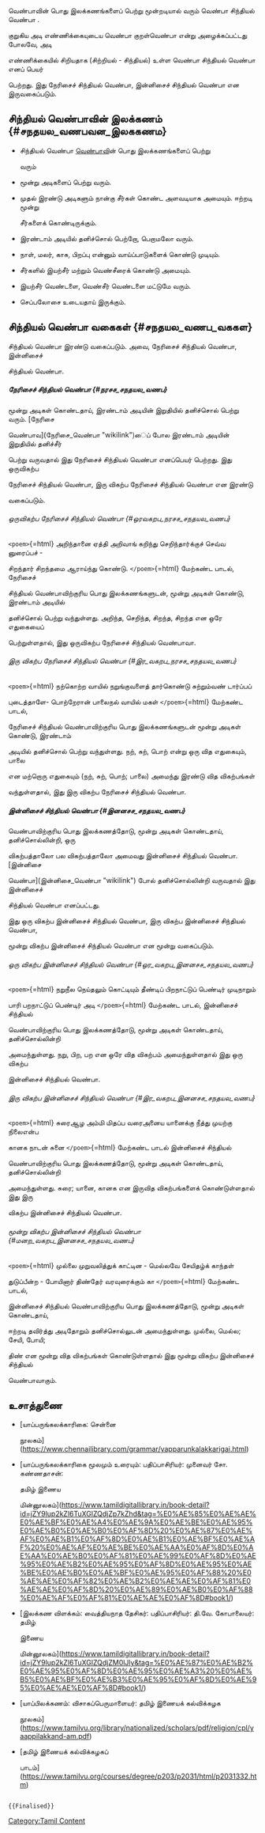 வெண்பாவின் பொது இலக்கணங்களைப் பெற்று மூன்றடியால் வரும் வெண்பா சிந்தியல் வெண்பா .
குறுகிய அடி எண்ணிக்கையுடைய வெண்பா குறள்வெண்பா என்று அழைக்கப்பட்டது போலவே, அடி
எண்ணிக்கையில் சிறியதாக (சிற்றியல் - சிந்தியல்) உள்ள வெண்பா சிந்தியல் வெண்பா எனப் பெயர்
பெற்றது. இது நேரிசைச் சிந்தியல் வெண்பா, இன்னிசைச் சிந்தியல் வெண்பா என இருவகைப்படும்.

## சிந்தியல் வெண்பாவின் இலக்கணம் {#சநதயல_வணபவன_இலககணம}

-   சிந்தியல் வெண்பா [வெண்பாவ](வெண்பா "wikilink")ின் பொது இலக்கணங்களைப் பெற்று
    வரும்
-   மூன்று அடிகளைப் பெற்று வரும்.
-   முதல் இரண்டு அடிகளும் நான்கு சீர்கள் கொண்ட அளவடியாக அமையும். ஈற்றடி மூன்று
    சீர்களைக் கொண்டிருக்கும்.
-   இரண்டாம் அடியில் தனிச்சொல் பெற்றோ, பெறாமலோ வரும்.
-   நாள், மலர், காசு, பிறப்பு என்னும் வாய்ப்பாடுகளைக் கொண்டு முடியும்.
-   சீர்களில் இயற்சீர் மற்றும் வெண்சீரைக் கொண்டு அமையும்.
-   இயற்சீர் வெண்டளை, வெண்சீர் வெண்டளை மட்டுமே வரும்.
-   செப்பலோசை உடையதாய் இருக்கும்.

## சிந்தியல் வெண்பா வகைகள் {#சநதயல_வணப_வககள}

சிந்தியல் வெண்பா இரண்டு வகைப்படும். அவை, நேரிசைச் சிந்தியல் வெண்பா, இன்னிசைச்
சிந்தியல் வெண்பா.

##### நேரிசைச் சிந்தியல் வெண்பா {#நரசச_சநதயல_வணப}

மூன்று அடிகள் கொண்டதாய், இரண்டாம் அடியின் இறுதியில் தனிச்சொல் பெற்று வரும். [நேரிசை
வெண்பாவ](நேரிசை_வெண்பா "wikilink")ைப் போல இரண்டாம் அடியின் இறுதியில் தனிச்சீர்
பெற்று வருவதால் இது நேரிசைச் சிந்தியல் வெண்பா எனப்பெயர் பெற்றது. இது ஒருவிகற்ப
நேரிசைச் சிந்தியல் வெண்பா, இரு விகற்ப நேரிசைச் சிந்தியல் வெண்பா என இரண்டு
வகைப்படும்.

###### ஒருவிகற்ப நேரிசைச் சிந்தியல் வெண்பா {#ஒரவகறப_நரசச_சநதயல_வணப}

`<poem>`{=html} அறிந்தானை ஏத்தி அறிவாங் கறிந்து செறிந்தார்க்குச் செவ்வ னுரைப்பச் -
சிறந்தார் சிறந்தமை ஆராய்ந்து கொண்டு. `</poem>`{=html} மேற்கண்ட பாடல், நேரிசைச்
சிந்தியல் வெண்பாவிற்குரிய பொது இலக்கணங்களுடன், மூன்று அடிகள் கொண்டு, இரண்டாம் அடியில்
தனிச்சொல் பெற்று வந்துள்ளது. அறிந்த, செறிந்த, சிறந்த, சிறந்த என ஒரே எதுகையைப்
பெற்றுள்ளதால், இது ஒருவிகற்ப நேரிசைச் சிந்தியல் வெண்பாவா.

###### இரு விகற்ப நேரிசைச் சிந்தியல் வெண்பா {#இர_வகறப_நரசச_சநதயல_வணப}

`<poem>`{=html} நற்கொற்ற வாயில் நறுங்குவளைத் தார்கொண்டு சுற்றும்வண் டார்ப்பப்
புடைத்தாளே- பொற்றேரான் பாலைநல் வாயில் மகள் `</poem>`{=html} மேற்கண்ட பாடல்,
நேரிசைச் சிந்தியல் வெண்பாவிற்குரிய பொது இலக்கணங்களுடன் மூன்று அடிகள் கொண்டு, இரண்டாம்
அடியில் தனிச்சொல் பெற்று வந்துள்ளது. நற், சுற், பொற் என்று ஒரு வித எதுகையும், பாலை
என மற்றொரு எதுகையும் (நற், சுற், பொற்; பாலை) அமைந்து இரண்டு வித விகற்பங்கள்
வந்துள்ளதால், இது இரு விகற்ப நேரிசைச் சிந்தியல் வெண்பா.

##### இன்னிசைச் சிந்தியல் வெண்பா {#இனனசச_சநதயல_வணப}

வெண்பாவிற்குரிய பொது இலக்கணத்தோடு, மூன்று அடிகள் கொண்டதாய், தனிச்சொல்லின்றி, ஒரு
விகற்பத்தாலோ பல விகற்பத்தாலோ அமைவது இன்னிசைச் சிந்தியல் வெண்பா. [இன்னிசை
வெண்பா](இன்னிசை_வெண்பா "wikilink") போல் தனிச்சொல்லின்றி வருவதால் இது இன்னிசைச்
சிந்தியல் வெண்பா எனப்பட்டது.

இது ஒரு விகற்ப இன்னிசைச் சிந்தியல் வெண்பா, இரு விகற்ப இன்னிசைச் சிந்தியல் வெண்பா,
மூன்று விகற்ப இன்னிசைச் சிந்தியல் வெண்பா என மூன்று வகைப்படும்.

###### ஒரு விகற்ப இன்னிசைச் சிந்தியல் வெண்பா {#ஒர_வகறப_இனனசச_சநதயல_வணப}

`<poem>`{=html} நறுநீல நெய்தலும் கொட்டியும் தீண்டிப் பிறநாட்டுப் பெண்டிர் முடிநாறும்
பாரி பறநாட்டுப் பெண்டிர் அடி `</poem>`{=html} மேற்கண்ட பாடல், இன்னிசைச் சிந்தியல்
வெண்பாவிற்குரிய பொது இலக்கணத்தோடு, மூன்று அடிகள் கொண்டதாய், தனிச்சொல்லின்றி
அமைந்துள்ளது. நறு, பிற, பற என ஒரே வித விகற்பம் அமைந்துள்ளதால் இது ஒரு விகற்ப
இன்னிசைச் சிந்தியல் வெண்பா.

###### இரு விகற்ப இன்னிசைச் சிந்தியல் வெண்பா {#இர_வகறப_இனனசச_சநதயல_வணப}

`<poem>`{=html} சுரைஆழ அம்மி மிதப்ப வரைஅனைய யானைக்கு நீத்து முயற்கு நிலைஎன்ப
கானக நாடன் சுனை `</poem>`{=html} மேற்கண்ட பாடல் இன்னிசைச் சிந்தியல்
வெண்பாவிற்குரிய பொது இலக்கணத்தோடு, மூன்று அடிகள் கொண்டதாய், தனிச்சொல்லின்றி
அமைந்துள்ளது. சுரை; யானை, கானக என இருவித விகற்பங்களைக் கொண்டுள்ளதால் இது இரு
விகற்ப இன்னிசைச் சிந்தியல் வெண்பா.

###### மூன்று விகற்ப இன்னிசைச் சிந்தியல் வெண்பா {#மனற_வகறப_இனனசச_சநதயல_வணப}

`<poem>`{=html} முல்லை முறுவலித்துக் காட்டின - மெல்லவே சேயிதழ்க் காந்தள்
துடுப்பீன்ற - போயினார் திண்தேர் வரவுரைக்கும் கா `</poem>`{=html} மேற்கண்ட பாடல்,
இன்னிசைச் சிந்தியல் வெண்பாவிற்குரிய பொது இலக்கணத்தோடு, மூன்று அடிகள் கொண்டதாய்,
ஈற்றடி தவிர்த்து அடிதோறும் தனிச்சொல்லுடன் அமைந்துள்ளது. முல்லை, மெல்ல; சேயி, போயி;
திண் என மூன்று வித விகற்பங்கள் கொண்டுள்ளதால் இது மூன்று விகற்ப இன்னிசைச் சிந்தியல்
வெண்பாவாகும்.

## உசாத்துணை

-   [யாப்பருங்கலக்காரிகை: சென்னை
    நூலகம்](https://www.chennailibrary.com/grammar/yapparunkalakkarigai.html)
-   [யாப்பருங்கலக்காரிகை மூலமும் உரையும்: பதிப்பாசிரியர்: முனைவர் சோ. கண்ணதாசன்:
    தமிழ் இணைய
    மின்னூலகம்](https://www.tamildigitallibrary.in/book-detail?id=jZY9lup2kZl6TuXGlZQdjZp7kZhd&tag=%E0%AE%85%E0%AE%AE%E0%AE%BF%E0%AE%A4%E0%AE%9A%E0%AE%BE%E0%AE%95%E0%AE%B0%E0%AE%B0%E0%AF%8D%20%E0%AE%87%E0%AE%AF%E0%AE%B1%E0%AF%8D%E0%AE%B1%E0%AE%BF%E0%AE%AF%20%E0%AE%AF%E0%AE%BE%E0%AE%AA%E0%AF%8D%E0%AE%AA%E0%AE%B0%E0%AF%81%E0%AE%99%E0%AF%8D%E0%AE%95%E0%AE%B2%E0%AE%95%E0%AF%8D%E0%AE%95%E0%AE%BE%E0%AE%B0%E0%AE%BF%E0%AE%95%E0%AF%88%20%E0%AE%AE%E0%AF%82%E0%AE%B2%E0%AE%AE%E0%AF%81%E0%AE%AE%E0%AF%8D%20%E0%AE%89%E0%AE%B0%E0%AF%88%E0%AE%AF%E0%AF%81%E0%AE%AE%E0%AF%8D#book1/)
-   [இலக்கண விளக்கம்: வைத்தியநாத தேசிகர்: பதிப்பாசிரியர்: தி.வே. கோபாலையர்: தமிழ்
    இணைய
    மின்னூலகம்](https://www.tamildigitallibrary.in/book-detail?id=jZY9lup2kZl6TuXGlZQdjZM0lJly&tag=%E0%AE%87%E0%AE%B2%E0%AE%95%E0%AF%8D%E0%AE%95%E0%AE%A3%20%E0%AE%B5%E0%AE%BF%E0%AE%B3%E0%AE%95%E0%AF%8D%E0%AE%95%E0%AE%AE%E0%AF%8D#book1/)
-   [யாப்பிலக்கணம்: விசாகப்பெருமாளையர்: தமிழ் இணையக் கல்விக்கழக
    நூலகம்](https://www.tamilvu.org/library/nationalized/scholars/pdf/religion/cpl/yaappilakkand-am.pdf)
-   [தமிழ் இணையக் கல்விக்கழகப்
    பாடம்](https://www.tamilvu.org/courses/degree/p203/p2031/html/p2031332.htm)

```{=mediawiki}
{{Finalised}}
```
[Category:Tamil Content](Category:Tamil_Content "wikilink")
